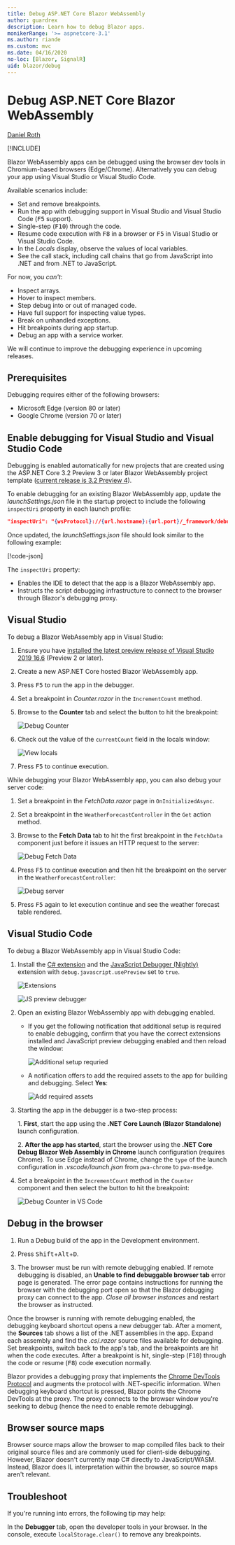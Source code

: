 ```yaml
---
title: Debug ASP.NET Core Blazor WebAssembly
author: guardrex
description: Learn how to debug Blazor apps.
monikerRange: '>= aspnetcore-3.1'
ms.author: riande
ms.custom: mvc
ms.date: 04/16/2020
no-loc: [Blazor, SignalR]
uid: blazor/debug
---
```

# Debug ASP.NET Core Blazor WebAssembly

[Daniel Roth](https://github.com/danroth27)

[!INCLUDE[](~/includes/blazorwasm-preview-notice.md)]

Blazor WebAssembly apps can be debugged using the browser dev tools in Chromium-based browsers (Edge/Chrome).  Alternatively you can debug your app using Visual Studio or Visual Studio Code.

Available scenarios include:

* Set and remove breakpoints.
* Run the app with debugging support in Visual Studio and Visual Studio Code (<kbd>F5</kbd> support).
* Single-step (<kbd>F10</kbd>) through the code.
* Resume code execution with <kbd>F8</kbd> in a browser or <kbd>F5</kbd> in Visual Studio or Visual Studio Code.
* In the *Locals* display, observe the values of local variables.
* See the call stack, including call chains that go from JavaScript into .NET and from .NET to JavaScript.

For now, you *can't*:

* Inspect arrays.
* Hover to inspect members.
* Step debug into or out of managed code.
* Have full support for inspecting value types.
* Break on unhandled exceptions.
* Hit breakpoints during app startup.
* Debug an app with a service worker.

We will continue to improve the debugging experience in upcoming releases.

## Prerequisites

Debugging requires either of the following browsers:

* Microsoft Edge (version 80 or later)
* Google Chrome (version 70 or later)

## Enable debugging for Visual Studio and Visual Studio Code

Debugging is enabled automatically for new projects that are created using the ASP.NET Core 3.2 Preview 3 or later Blazor WebAssembly project template ([current release is 3.2 Preview 4](xref:blazor/get-started)).

To enable debugging for an existing Blazor WebAssembly app, update the *launchSettings.json* file in the startup project to include the following `inspectUri` property in each launch profile:

```json
"inspectUri": "{wsProtocol}://{url.hostname}:{url.port}/_framework/debug/ws-proxy?browser={browserInspectUri}"
```

Once updated, the *launchSettings.json* file should look similar to the following example:

[!code-json[](debug/launchSettings.json?highlight=14,22)]

The `inspectUri` property:

* Enables the IDE to detect that the app is a Blazor WebAssembly app.
* Instructs the script debugging infrastructure to connect to the browser through Blazor's debugging proxy.

## Visual Studio

To debug a Blazor WebAssembly app in Visual Studio:

1. Ensure you have [installed the latest preview release of Visual Studio 2019 16.6](https://visualstudio.com/preview) (Preview 2 or later).
1. Create a new ASP.NET Core hosted Blazor WebAssembly app.
1. Press <kbd>F5</kbd> to run the app in the debugger.
1. Set a breakpoint in *Counter.razor* in the `IncrementCount` method.
1. Browse to the **Counter** tab and select the button to hit the breakpoint:

   ![Debug Counter](https://devblogs.microsoft.com/aspnet/wp-content/uploads/sites/16/2020/03/vs-debug-counter.png)

1. Check out the value of the `currentCount` field in the locals window:

   ![View locals](https://devblogs.microsoft.com/aspnet/wp-content/uploads/sites/16/2020/03/vs-debug-locals.png)

1. Press <kbd>F5</kbd> to continue execution.

While debugging your Blazor WebAssembly app, you can also debug your server code:

1. Set a breakpoint in the *FetchData.razor* page in `OnInitializedAsync`.
1. Set a breakpoint in the `WeatherForecastController` in the `Get` action method.
1. Browse to the **Fetch Data** tab to hit the first breakpoint in the `FetchData` component just before it issues an HTTP request to the server:

   ![Debug Fetch Data](https://devblogs.microsoft.com/aspnet/wp-content/uploads/sites/16/2020/03/vs-debug-fetch-data.png)

1. Press <kbd>F5</kbd> to continue execution and then hit the breakpoint on the server in the `WeatherForecastController`:

   ![Debug server](https://devblogs.microsoft.com/aspnet/wp-content/uploads/sites/16/2020/03/vs-debug-server.png)

1. Press <kbd>F5</kbd> again to let execution continue and see the weather forecast table rendered.

## Visual Studio Code

To debug a Blazor WebAssembly app in Visual Studio Code:
 
1. Install the [C# extension](https://marketplace.visualstudio.com/items?itemName=ms-dotnettools.csharp) and the [JavaScript Debugger (Nightly)](https://marketplace.visualstudio.com/items?itemName=ms-vscode.js-debug-nightly) extension with `debug.javascript.usePreview` set to `true`.

   ![Extensions](https://devblogs.microsoft.com/aspnet/wp-content/uploads/sites/16/2020/03/vscode-extensions.png)

   ![JS preview debugger](https://devblogs.microsoft.com/aspnet/wp-content/uploads/sites/16/2020/03/vscode-js-use-preview.png)

1. Open an existing Blazor WebAssembly app with debugging enabled.

   * If you get the following notification that additional setup is required to enable debugging, confirm that you have the correct extensions installed and JavaScript preview debugging enabled and then reload the window:

     ![Additional setup requried](https://devblogs.microsoft.com/aspnet/wp-content/uploads/sites/16/2020/03/vscode-additional-setup.png)

   * A notification offers to add the required assets to the app for building and debugging. Select **Yes**:

     ![Add required assets](https://devblogs.microsoft.com/aspnet/wp-content/uploads/sites/16/2020/03/vscode-required-assets.png)

1. Starting the app in the debugger is a two-step process:

   1\. **First**, start the app using the **.NET Core Launch (Blazor Standalone)** launch configuration.

   2\. **After the app has started**, start the browser using the **.NET Core Debug Blazor Web Assembly in Chrome** launch configuration (requires Chrome). To use Edge instead of Chrome, change the `type` of the launch configuration in *.vscode/launch.json* from `pwa-chrome` to `pwa-msedge`.

1. Set a breakpoint in the `IncrementCount` method in the `Counter` component and then select the button to hit the breakpoint:

   ![Debug Counter in VS Code](https://devblogs.microsoft.com/aspnet/wp-content/uploads/sites/16/2020/03/vscode-debug-counter.png)

## Debug in the browser

1. Run a Debug build of the app in the Development environment.

1. Press <kbd>Shift</kbd>+<kbd>Alt</kbd>+<kbd>D</kbd>.

1. The browser must be run with remote debugging enabled. If remote debugging is disabled, an **Unable to find debuggable browser tab** error page is generated. The error page contains instructions for running the browser with the debugging port open so that the Blazor debugging proxy can connect to the app. *Close all browser instances* and restart the browser as instructed.

Once the browser is running with remote debugging enabled, the debugging keyboard shortcut opens a new debugger tab. After a moment, the **Sources** tab shows a list of the .NET assemblies in the app. Expand each assembly and find the *.cs*/*.razor* source files available for debugging. Set breakpoints, switch back to the app's tab, and the breakpoints are hit when the code executes. After a breakpoint is hit, single-step (<kbd>F10</kbd>) through the code or resume (<kbd>F8</kbd>) code execution normally.

Blazor provides a debugging proxy that implements the [Chrome DevTools Protocol](https://chromedevtools.github.io/devtools-protocol/) and augments the protocol with .NET-specific information. When debugging keyboard shortcut is pressed, Blazor points the Chrome DevTools at the proxy. The proxy connects to the browser window you're seeking to debug (hence the need to enable remote debugging).

## Browser source maps

Browser source maps allow the browser to map compiled files back to their original source files and are commonly used for client-side debugging. However, Blazor doesn't currently map C# directly to JavaScript/WASM. Instead, Blazor does IL interpretation within the browser, so source maps aren't relevant.

## Troubleshoot

If you're running into errors, the following tip may help:

In the **Debugger** tab, open the developer tools in your browser. In the console, execute `localStorage.clear()` to remove any breakpoints.
